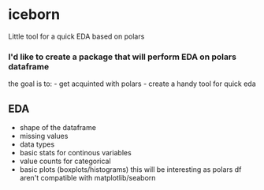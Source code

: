 # iceborn
Little tool for a quick EDA based on polars

### I'd like to create a package that will perform EDA on polars dataframe
the goal is to:
    - get acquinted with polars 
    - create a handy tool for quick eda

## EDA
- shape of the dataframe
- missing values
- data types
- basic stats for continous variables
- value counts for categorical
- basic plots (boxplots/histograms) this will be interesting as polars df aren't compatible with matplotlib/seaborn
